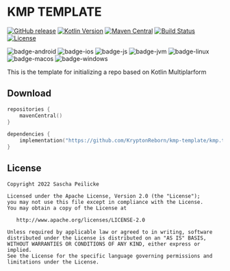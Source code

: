 # KMP TEMPLATE
[![GitHub release](https://img.shields.io/badge/release-v0.0.2-blue.svg)](https://github.com/KryptonReborn/kmp-template/releases/tag/v0.2.2) [![Kotlin Version](https://img.shields.io/badge/Kotlin-1.9.23-B125EA?logo=kotlin)](https://kotlinlang.org)
[![Maven Central](https://img.shields.io/maven-central/v/de.peilicke.sascha/kase64.svg?label=Maven%20Central)](https://central.sonatype.com/artifact/de.peilicke.sascha/kase64)
[![Build Status](https://github.com/saschpe/kase64/workflows/Main/badge.svg)](https://github.com/KryptonReborn/kmp-template/actions)
[![License](http://img.shields.io/:License-Apache-blue.svg)](http://www.apache.org/licenses/LICENSE-2.0.html)

![badge-android](http://img.shields.io/badge/Platform-Android-brightgreen.svg?logo=android)
![badge-ios](http://img.shields.io/badge/Platform-iOS-orange.svg?logo=apple)
![badge-js](http://img.shields.io/badge/Platform-NodeJS-yellow.svg?logo=javascript)
![badge-jvm](http://img.shields.io/badge/Platform-JVM-red.svg?logo=openjdk)
![badge-linux](http://img.shields.io/badge/Platform-Linux-lightgrey.svg?logo=linux)
![badge-macos](http://img.shields.io/badge/Platform-macOS-orange.svg?logo=apple)
![badge-windows](http://img.shields.io/badge/Platform-Windows-blue.svg?logo=windows)

[//]: # (![badge-tvos]&#40;http://img.shields.io/badge/Platform-tvOS-orange.svg?logo=apple&#41;)

[//]: # (![badge-watchos]&#40;http://img.shields.io/badge/Platform-watchOS-orange.svg?logo=apple&#41;)

This is the template for initializing a repo based on Kotlin Multiplarform

## Download

```kotlin
repositories {
    mavenCentral()
}

dependencies {
    implementation("https://github.com/KryptonReborn/kmp-template/kmp.template.library:0.0.1")
}
```

## License

    Copyright 2022 Sascha Peilicke

    Licensed under the Apache License, Version 2.0 (the "License");
    you may not use this file except in compliance with the License.
    You may obtain a copy of the License at

       http://www.apache.org/licenses/LICENSE-2.0

    Unless required by applicable law or agreed to in writing, software
    distributed under the License is distributed on an "AS IS" BASIS,
    WITHOUT WARRANTIES OR CONDITIONS OF ANY KIND, either express or implied.
    See the License for the specific language governing permissions and
    limitations under the License.

[maven-central]: https://search.maven.org/artifact/de.peilicke.sascha/kase64